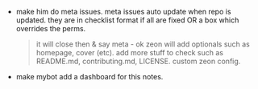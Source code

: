 - make him do meta issues.
  meta issues auto update when repo is updated.
  they are in checklist format
  if all are fixed OR a box which overrides the perms.

  > it will close then & say meta - ok
  > zeon will add optionals such as homepage, cover (etc).
  > add more stuff to check such as README.md, contributing.md, LICENSE. custom zeon config.

- make mybot add a dashboard for this notes.
